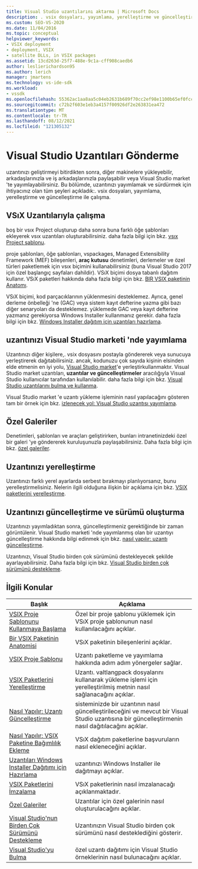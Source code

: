 ```yaml
---
title: Visual Studio uzantılarını aktarma | Microsoft Docs
description: . vsix dosyaları, yayımlama, yerelleştirme ve güncelleştirme dahil olmak üzere Visual Studio SDK uzantınızı yayımlamayı ve bakımını yapmayı öğrenin.
ms.custom: SEO-VS-2020
ms.date: 11/04/2016
ms.topic: conceptual
helpviewer_keywords:
- VSIX deployment
- deployment, VSIX
- satellite DLLs, in VSIX packages
ms.assetid: 13cd263d-25f7-488e-9c1a-cff908caedb6
author: leslierichardson95
ms.author: lerich
manager: jmartens
ms.technology: vs-ide-sdk
ms.workload:
- vssdk
ms.openlocfilehash: 55362ac1aa8aa5c04eb2631b689f70cc2ef98e1100b65ef0fcc63da1bf5b8e5b
ms.sourcegitcommit: c72b2f603e1eb3a4157f00926df2e263831ea472
ms.translationtype: MT
ms.contentlocale: tr-TR
ms.lasthandoff: 08/12/2021
ms.locfileid: "121305132"
---
```

# <a name="shipping-visual-studio-extensions"></a>Visual Studio Uzantıları Gönderme
uzantınızı geliştirmeyi bitirdikten sonra, diğer makinelere yükleyebilir, arkadaşlarınızla ve iş arkadaşlarınızla paylaşabilir veya Visual Studio market 'te yayımlayabilirsiniz. Bu bölümde, uzantınızı yayımlamak ve sürdürmek için ihtiyacınız olan tüm şeyleri açıkladık:. vsix dosyaları, yayımlama, yerelleştirme ve güncelleştirme ile çalışma.

## <a name="working-with-vsix-extensions"></a>VSıX Uzantılarıyla çalışma
 boş bir vsıx Project oluşturup daha sonra buna farklı öğe şablonları ekleyerek vsıx uzantıları oluşturabilirsiniz. daha fazla bilgi için bkz. [vsıx Project şablonu](../extensibility/vsix-project-template.md).

 proje şablonları, öğe şablonları, vspackages, Managed Extensibility Framework (MEF) bileşenleri, **araç kutusu** denetimleri, derlemeler ve özel türleri paketlemek için vsıx biçimini kullanabilirsiniz (buna Visual Studio 2017 için özel başlangıç sayfaları dahildir). VSıX biçimi dosya tabanlı dağıtım kullanır. VSıX paketleri hakkında daha fazla bilgi için bkz. [BIR VSIX paketinin Anatomı](../extensibility/anatomy-of-a-vsix-package.md).

 VSıX biçimi, kod parçacıklarının yüklenmesini desteklemez. Ayrıca, genel derleme önbelleği 'ne (GAC) veya sistem kayıt defterine yazma gibi bazı diğer senaryoları da desteklemez. yüklemede GAC veya kayıt defterine yazmanız gerekiyorsa Windows Installer kullanmanız gerekir. daha fazla bilgi için bkz. [Windows Installer dağıtım için uzantıları hazırlama](../extensibility/preparing-extensions-for-windows-installer-deployment.md).

## <a name="publishing-your-extension-to-the-visual-studio-marketplace"></a>uzantınızı Visual Studio marketi 'nde yayımlama
 Uzantınızı diğer kişilere,. vsix dosyasını postayla göndererek veya sunucuya yerleştirerek dağıtabilirsiniz. ancak, kodunuzu çok sayıda kişinin elsinden elde etmenin en iyi yolu, [Visual Studio market](https://marketplace.visualstudio.com/vs)'e yerleştirkullanmaktır. Visual Studio market uzantıları, **uzantılar ve güncelleştirmeler** aracılığıyla Visual Studio kullanıcılar tarafından kullanılabilir. daha fazla bilgi için bkz. [Visual Studio uzantılarını bulma ve kullanma](../ide/finding-and-using-visual-studio-extensions.md).

 Visual Studio market 'e uzantı yükleme işleminin nasıl yapılacağını gösteren tam bir örnek için bkz. [izlenecek yol: Visual Studio uzantısı yayımlama](../extensibility/walkthrough-publishing-a-visual-studio-extension.md).

## <a name="private-galleries"></a>Özel Galeriler
 Denetimleri, şablonları ve araçları geliştirirken, bunları intranetinizdeki özel bir galeri 'ye göndererek kuruluşunuzla paylaşabilirsiniz. Daha fazla bilgi için bkz. [özel galeriler](../extensibility/private-galleries.md).

## <a name="localizing-your-extension"></a>Uzantınızı yerelleştirme
 Uzantınızı farklı yerel ayarlarda serbest bırakmayı planlıyorsanız, bunu yerelleştirmelisiniz. Nelerin ilgili olduğuna ilişkin bir açıklama için bkz. [VSIX paketlerini yerelleştirme](../extensibility/localizing-vsix-packages.md).

## <a name="updating-and-versioning-your-extension"></a>Uzantınızı güncelleştirme ve sürümü oluşturma
 Uzantınızı yayımladıktan sonra, güncelleştirmeniz gerektiğinde bir zaman görüntülenir. Visual Studio marketi 'nde yayımlanmış olan bir uzantıyı güncelleştirme hakkında bilgi edinmek için bkz. [nasıl yapılır: uzantı güncelleştirme](../extensibility/how-to-update-a-visual-studio-extension.md).

 Uzantınızı, Visual Studio birden çok sürümünü destekleyecek şekilde ayarlayabilirsiniz. Daha fazla bilgi için bkz. [Visual Studio birden çok sürümünü destekleme](../extensibility/supporting-multiple-versions-of-visual-studio.md).

## <a name="related-topics"></a>İlgili Konular

|Başlık|Açıklama|
|-----------|-----------------|
|[VSIX Proje Şablonunu Kullanmaya Başlama](../extensibility/getting-started-with-the-vsix-project-template.md)|Özel bir proje şablonu yüklemek için VSıX proje şablonunun nasıl kullanılacağını açıklar.|
|[Bir VSIX Paketinin Anatomisi](../extensibility/anatomy-of-a-vsix-package.md)|VSıX paketinin bileşenlerini açıklar.|
|[VSIX Proje Şablonu](../extensibility/vsix-project-template.md)|Uzantı paketleme ve yayımlama hakkında adım adım yönergeler sağlar.|
|[VSIX Paketlerini Yerelleştirme](../extensibility/localizing-vsix-packages.md)|Uzantı. valtlangpack dosyalarını kullanarak yükleme işlemi için yerelleştirilmiş metnin nasıl sağlanacağını açıklar.|
|[Nasıl Yapılır: Uzantı Güncelleştirme](../extensibility/how-to-update-a-visual-studio-extension.md)|sisteminizde bir uzantının nasıl güncelleştirileceğini ve mevcut bir Visual Studio uzantısına bir güncelleştirmenin nasıl dağıtılacağını açıklar.|
|[Nasıl Yapılır: VSIX Paketine Bağımlılık Ekleme](../extensibility/how-to-add-a-dependency-to-a-vsix-package.md)|VSıX dağıtım paketlerine başvuruların nasıl ekleneceğini açıklar.|
|[Uzantıları Windows Installer Dağıtımı için Hazırlama](../extensibility/preparing-extensions-for-windows-installer-deployment.md)|uzantınızı Windows Installer ile dağıtmayı açıklar.|
|[VSIX Paketlerini İmzalama](../extensibility/signing-vsix-packages.md)|VSıX paketlerinin nasıl imzalanacağı açıklanmaktadır.|
|[Özel Galeriler](../extensibility/private-galleries.md)|Uzantılar için özel galerinin nasıl oluşturulacağını açıklar.|
|[Visual Studio'nun Birden Çok Sürümünü Destekleme](../extensibility/supporting-multiple-versions-of-visual-studio.md)|Uzantınızın Visual Studio birden çok sürümünü nasıl desteklediğini gösterir.|
|[Visual Studio'yu Bulma](locating-visual-studio.md)|özel uzantı dağıtımı için Visual Studio örneklerinin nasıl bulunacağını açıklar.|
